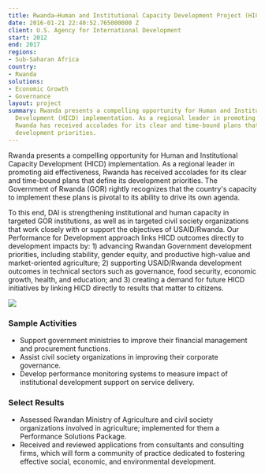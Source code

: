 ```yaml
---
title: Rwanda—Human and Institutional Capacity Development Project (HICD)
date: 2016-01-21 22:40:52.765000000 Z
client: U.S. Agency for International Development
start: 2012
end: 2017
regions:
- Sub-Saharan Africa
country:
- Rwanda
solutions:
- Economic Growth
- Governance
layout: project
summary: Rwanda presents a compelling opportunity for Human and Institutional Capacity
  Development (HICD) implementation. As a regional leader in promoting aid effectiveness,
  Rwanda has received accolades for its clear and time-bound plans that define its
  development priorities.
---
```


Rwanda presents a compelling opportunity for Human and Institutional Capacity Development (HICD) implementation. As a regional leader in promoting aid effectiveness, Rwanda has received accolades for its clear and time-bound plans that define its development priorities. The Government of Rwanda (GOR) rightly recognizes that the country's capacity to implement these plans is pivotal to its ability to drive its own agenda.

To this end, DAI is strengthening institutional and human capacity in targeted GOR institutions, as well as in targeted civil society organizations that work closely with or support the objectives of USAID/Rwanda. Our Performance for Development approach links HICD outcomes directly to development impacts by: 1) advancing Rwandan Government development priorities, including stability, gender equity, and productive high-value and market-oriented agriculture; 2) supporting USAID/Rwanda development outcomes in technical sectors such as governance, food security, economic growth, health, and education; and 3) creating a demand for future HICD initiatives by linking HICD directly to results that matter to citizens.

![][1]

###  Sample Activities

* Support government ministries to improve their financial management and procurement functions.
* Assist civil society organizations in improving their corporate governance.
* Develop performance monitoring systems to measure impact of institutional development support on service delivery.

###  Select Results

* Assessed Rwandan Ministry of Agriculture and civil society organizations involved in agriculture; implemented for them a Performance Solutions Package.
* Received and reviewed applications from consultants and consulting firms, which will form a community of practice dedicated to fostering effective social, economic, and environmental development.


[1]: https://assetify-dai.com/projects/HICD.jpg
